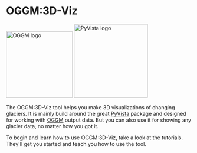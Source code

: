 # OGGM:3D-Viz

<img src="https://oggm.org/img/logos/oggm_l_alpha.png" alt="OGGM logo" width="180"/> <img src="https://docs.pyvista.org/version/stable/_static/pyvista_logo_sm.png" alt="PyVista logo" width="200"/> 


The OGGM:3D-Viz tool helps you make 3D visualizations of changing glaciers. It is mainly build around the great [PyVista](https://github.com/pyvista/pyvista) package and designed for working with [OGGM](https://github.com/OGGM/oggm) output data. But you can also use it for showing any glacier data, no matter how you got it.

To begin and learn how to use OGGM:3D-Viz, take a look at the tutorials. They'll get you started and teach you how to use the tool.
